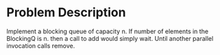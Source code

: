 # Problem Description
Implement a blocking queue of capacity n. If number of elements in the BlockingQ is n. then a call to add would simply wait. Until another parallel invocation calls remove.
